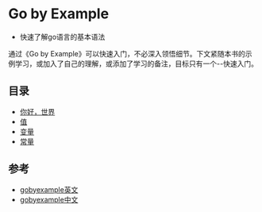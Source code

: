 # Go by Example

- 快速了解go语言的基本语法

通过《Go by Example》可以快速入门，不必深入领悟细节。下文紧随本书的示例学习，或加入了自己的理解，或添加了学习的备注，目标只有一个--快速入门。


## 目录
- [你好，世界](./1-hello-world.md)
- [值](./2-values.md)
- [变量](./3-var.md)
- [常量](./4-const.md)

## **参考**
- [gobyexample英文](https://gobyexample.com/)
- [gobyexample中文](https://books.studygolang.com/gobyexample/)